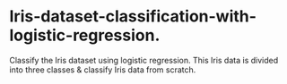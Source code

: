 # Iris-dataset-classification-with-logistic-regression.
Classify the Iris dataset using logistic regression. This Iris data is divided into three classes &amp; classify Iris data from scratch.
